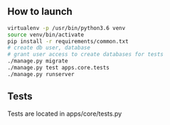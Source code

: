 ## How to launch

```bash
virtualenv -p /usr/bin/python3.6 venv
source venv/bin/activate
pip install -r requirements/common.txt
# create db user, database
# grant user access to create databases for tests
./manage.py migrate
./manage.py test apps.core.tests
./manage.py runserver
```

## Tests

<p>Tests are located in apps/core/tests.py</p>